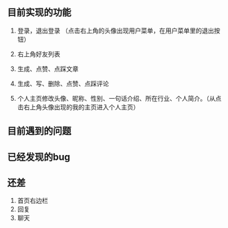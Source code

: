 

## 目前实现的功能

1. 登录，退出登录  （点击右上角的头像出现用户菜单，在用户菜单里的退出按钮）

3. 右上角好友列表

3. 生成、点赞、点踩文章

4. 生成、写、删除、点赞、点踩评论

5. 个人主页修改头像、昵称、性别、一句话介绍、所在行业、个人简介。（从点击右上角头像出现的我的主页进入个人主页）

   

## 目前遇到的问题





## 已经发现的bug





## 还差

1. 首页右边栏
3. 回复
4. 聊天